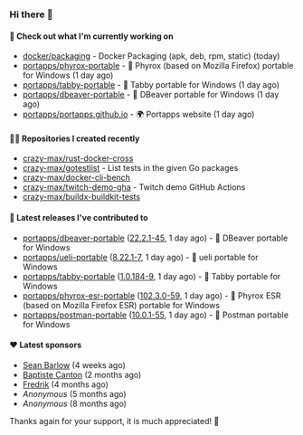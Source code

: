 ### Hi there 👋

#### 👷 Check out what I'm currently working on

- [docker/packaging](https://github.com/docker/packaging) - Docker Packaging (apk, deb, rpm, static) (today)
- [portapps/phyrox-portable](https://github.com/portapps/phyrox-portable) - 🚀 Phyrox (based on Mozilla Firefox) portable for Windows (1 day ago)
- [portapps/tabby-portable](https://github.com/portapps/tabby-portable) - 🚀 Tabby portable for Windows  (1 day ago)
- [portapps/dbeaver-portable](https://github.com/portapps/dbeaver-portable) - 🚀 DBeaver portable for Windows (1 day ago)
- [portapps/portapps.github.io](https://github.com/portapps/portapps.github.io) - 🌍 Portapps website (1 day ago)

#### 👨‍💻 Repositories I created recently

- [crazy-max/rust-docker-cross](https://github.com/crazy-max/rust-docker-cross)
- [crazy-max/gotestlist](https://github.com/crazy-max/gotestlist) - List tests in the given Go packages
- [crazy-max/docker-cli-bench](https://github.com/crazy-max/docker-cli-bench)
- [crazy-max/twitch-demo-gha](https://github.com/crazy-max/twitch-demo-gha) - Twitch demo GitHub Actions
- [crazy-max/buildx-buildkit-tests](https://github.com/crazy-max/buildx-buildkit-tests)

#### 🚀 Latest releases I've contributed to

- [portapps/dbeaver-portable](https://github.com/portapps/dbeaver-portable) ([22.2.1-45](https://github.com/portapps/dbeaver-portable/releases/tag/22.2.1-45), 1 day ago) - 🚀 DBeaver portable for Windows
- [portapps/ueli-portable](https://github.com/portapps/ueli-portable) ([8.22.1-7](https://github.com/portapps/ueli-portable/releases/tag/8.22.1-7), 1 day ago) - 🚀 ueli portable for Windows
- [portapps/tabby-portable](https://github.com/portapps/tabby-portable) ([1.0.184-9](https://github.com/portapps/tabby-portable/releases/tag/1.0.184-9), 1 day ago) - 🚀 Tabby portable for Windows 
- [portapps/phyrox-esr-portable](https://github.com/portapps/phyrox-esr-portable) ([102.3.0-59](https://github.com/portapps/phyrox-esr-portable/releases/tag/102.3.0-59), 1 day ago) - 🚀 Phyrox ESR (based on Mozilla Firefox ESR) portable for Windows
- [portapps/postman-portable](https://github.com/portapps/postman-portable) ([10.0.1-55](https://github.com/portapps/postman-portable/releases/tag/10.0.1-55), 1 day ago) - 🚀 Postman portable for Windows

#### ❤️ Latest sponsors
- [Sean Barlow](https://github.com/woolrab6) (4 weeks ago)
- [Baptiste Canton](https://github.com/batmac) (2 months ago)
- [Fredrik](https://github.com/fredrikscode) (4 months ago)
- _Anonymous_ (5 months ago)
- _Anonymous_ (8 months ago)

Thanks again for your support, it is much appreciated! 🙏
